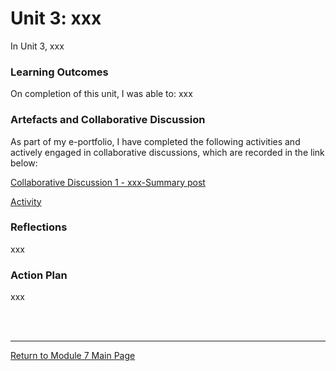 # Unit 3: xxx

In Unit 3, xxx

### Learning Outcomes
On completion of this unit, I was able to:
xxx

### Artefacts and Collaborative Discussion
As part of my e-portfolio, I have completed the following activities and actively engaged in collaborative discussions, which are recorded in the link below:

[Collaborative Discussion 1 - xxx-Summary post](RMPP_Unit03_Summary.pdf)

[Activity](RMPP_Unit03_Activity.md) 

### Reflections
xxx

### Action Plan
xxx

<br><br>

--- 

[Return to Module 7 Main Page](RMPP_main.md)
